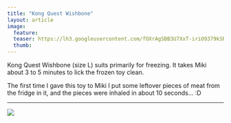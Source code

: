 ```yaml
---
title: "Kong Quest Wishbone"
layout: article
image:
  feature:
  teaser: https://lh3.googleusercontent.com/fOXrAgSBB3U7XxT-iriO9379kSRz8v7lXZPRbkFoteU=w245
  thumb:
---
```


Kong Quest Wishbone (size L) suits primarily for freezing. It takes Miki about 3 to 5 minutes to lick the frozen toy clean.

The first time I gave this toy to Miki I put some leftover pieces of meat from the fridge in it, and the pieces were inhaled in about 10 seconds… :D

---

[![](https://lh3.googleusercontent.com/NxrV3EnDb4ZaODiH0FIe4lDJF4Gcm_Cjp6ukOhDzMNg=w800)](https://lh3.googleusercontent.com/NxrV3EnDb4ZaODiH0FIe4lDJF4Gcm_Cjp6ukOhDzMNg=s0)
